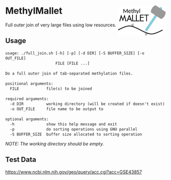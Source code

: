 MethylMallet <img src='assets/mm_logo.png' alt='logo' style='float: right; height: 96px;' />
===========================================

Full outer join of very large files using low resources.

## Usage

```
usage: ./full_join.sh [-h] [-p] [-d DIR] [-S BUFFER_SIZE] [-o OUT_FILE]
                      FILE [FILE ...]

Do a full outer join of tab-separated methylation files.

positional arguments:
  FILE            file(s) to be joined

required arguments:
  -d DIR          working directory (will be created if doesn't exist)
  -o OUT_FILE     file name to be output to

optional arguments:
  -h              show this help message and exit
  -p              do sorting operations using GNU parallel
  -S BUFFER_SIZE  buffer size allocated to sorting operation
```

_NOTE: The working directory should be empty._

## Test Data

<https://www.ncbi.nlm.nih.gov/geo/query/acc.cgi?acc=GSE43857>


